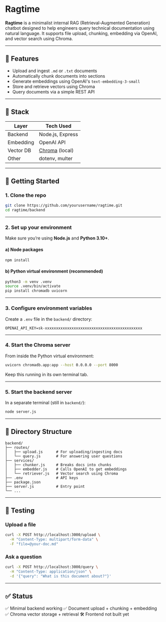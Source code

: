 # Ragtime

**Ragtime** is a minimalist internal RAG (Retrieval-Augmented Generation) chatbot designed to help engineers query technical documentation using natural language. It supports file upload, chunking, embedding via OpenAI, and vector search using Chroma.

---

## 🧠 Features

* Upload and ingest `.md` or `.txt` documents
* Automatically chunk documents into sections
* Generate embeddings using OpenAI's `text-embedding-3-small`
* Store and retrieve vectors using Chroma
* Query documents via a simple REST API

---

## 🧰 Stack

| Layer     | Tech Used                                    |
| --------- | -------------------------------------------- |
| Backend   | Node.js, Express                             |
| Embedding | OpenAI API                                   |
| Vector DB | [Chroma](https://www.trychroma.com/) (local) |
| Other     | dotenv, multer                               |

---

## 🚀 Getting Started

### 1. Clone the repo

```bash
git clone https://github.com/yourusername/ragtime.git
cd ragtime/backend
```

---

### 2. Set up your environment

Make sure you’re using **Node.js** and **Python 3.10+**.

#### a) Node packages

```bash
npm install
```

#### b) Python virtual environment (recommended)

```bash
python3 -m venv .venv
source .venv/bin/activate
pip install chromadb uvicorn
```

---

### 3. Configure environment variables

Create a `.env` file in the `backend/` directory:

```
OPENAI_API_KEY=sk-xxxxxxxxxxxxxxxxxxxxxxxxxxxxxxxxxxxxxxxxxxxx
```

---

### 4. Start the Chroma server

From inside the Python virtual environment:

```bash
uvicorn chromadb.app:app --host 0.0.0.0 --port 8000
```

Keep this running in its own terminal tab.

---

### 5. Start the backend server

In a separate terminal (still in `backend/`):

```bash
node server.js
```

---

## 📂 Directory Structure

```
backend/
├── routes/
│   ├── upload.js      # For uploading/ingesting docs
│   └── query.js       # For answering user questions
├── services/
│   ├── chunker.js     # Breaks docs into chunks
│   ├── embedder.js    # Calls OpenAI to get embeddings
│   └── retriever.js   # Vector search using Chroma
├── .env               # API keys
├── package.json
├── server.js          # Entry point
└── ...
```

---

## 🧪 Testing

### Upload a file

```bash
curl -X POST http://localhost:3000/upload \
  -H "Content-Type: multipart/form-data" \
  -F "file=@your-doc.md"
```

### Ask a question

```bash
curl -X POST http://localhost:3000/query \
  -H "Content-Type: application/json" \
  -d '{"query": "What is this document about?"}'
```

---

## ✅ Status

✅ Minimal backend working
✅ Document upload + chunking + embedding
✅ Chroma vector storage + retrieval
🛠 Frontend not built yet